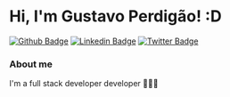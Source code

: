 # Hi, I'm Gustavo Perdigão! :D

[![Github Badge](https://img.shields.io/badge/-Github-000?style=flat-square&logo=Github&logoColor=white&link=https://github.com/gugaperdigao)](https://github.com/gugaperdigao)
[![Linkedin Badge](https://img.shields.io/badge/-LinkedIn-blue?style=flat-square&logo=Linkedin&logoColor=white&link=https://www.linkedin.com/in/gustavo-perdig%C3%A3o-14056a140/)](https://www.linkedin.com/in/gustavo-perdig%C3%A3o-14056a140/)
[![Twitter Badge](https://img.shields.io/badge/-Twitter-1ca0f1?style=flat-square&labelColor=1ca0f1&logo=twitter&logoColor=white&link=https://twitter.com/gustavoperdigo4)](https://twitter.com/gustavoperdigo4)

### About me
I'm a full stack developer developer 👨🏼‍🏫